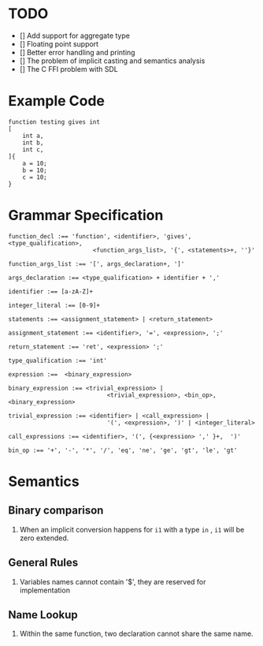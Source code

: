 # TODO

- [] Add support for aggregate type
- [] Floating point support
- [] Better error handling and printing
- [] The problem of implicit casting and semantics analysis
- [] The C FFI problem with SDL

# Example Code 
```
function testing gives int 
[
    int a,
    int b,
    int c,
]{
    a = 10;
    b = 10;
    c = 10;
}
```

# Grammar Specification

```
function_decl :== 'function', <identifier>, 'gives', <type_qualification>, 
                        <function_args_list>, '{', <statements>+, ''}'

function_args_list :== '[', args_declaration+, ']'

args_declaration :== <type_qualification> + identifier + ','

identifier :== [a-zA-Z]+

integer_literal :== [0-9]+

statements :== <assignment_statement> | <return_statement>

assignment_statement :== <identifier>, '=', <expression>, ';'

return_statement :== 'ret', <expression> ';'

type_qualification :== 'int'

expression :==  <binary_expression>

binary_expression :== <trivial_expression> | 
                            <trivial_expression>, <bin_op>, <binary_expression>

trivial_expression :== <identifier> | <call_expression> |
                            '(', <expression>, ')' | <integer_literal>

call_expressions :== <identifier>, '(', {<expression> ',' }+,  ')'

bin_op :== '+', '-', '*', '/', 'eq', 'ne', 'ge', 'gt', 'le', 'gt'
```

# Semantics

## Binary comparison

1. When an implicit conversion happens for `i1` with a type `in` , `i1` will be zero extended.

## General Rules 

1. Variables names cannot contain '$', they are reserved for implementation

## Name Lookup

1. Within the same function, two declaration cannot share the same name. 
